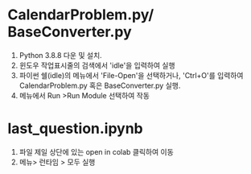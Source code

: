 # CalendarProblem.py/ BaseConverter.py

1) Python 3.8.8 다운 및 설치.
2) 윈도우 작업표시줄의 검색에서 'idle'을 입력하여 실행
3) 파이썬 쉘(idle)의 메뉴에서 'File-Open'을 선택하거나, 'Ctrl+O'를 입력하여
 CalendarProblem.py 혹은 BaseConverter.py 실행.
4) 메뉴에서 Run >Run Module 선택하여 작동


# last_question.ipynb 
1) 파일 제일 상단에 있는 open in colab 클릭하여 이동
2) 메뉴> 런타임 > 모두 실행
